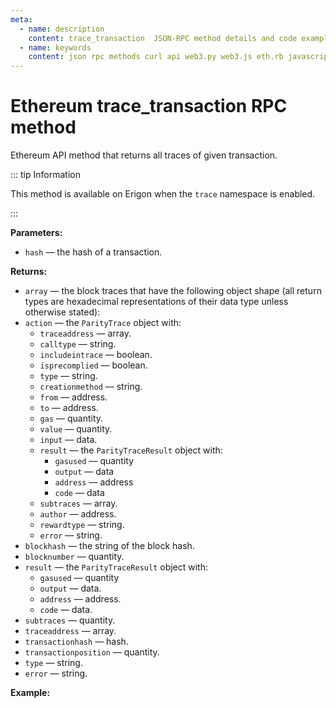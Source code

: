 ```yaml
---
meta:
  - name: description
    content: trace_transaction  JSON-RPC method details and code examples.
  - name: keywords
    content: json rpc methods curl api web3.py web3.js eth.rb javascript python ruby ethereum debug trace
---
```


# Ethereum trace_transaction RPC method

Ethereum API method that returns all traces of given transaction.

::: tip Information

This method is available on Erigon when the `trace` namespace is enabled.

:::

**Parameters:**

* `hash` — the hash of a transaction.

**Returns:**

* `array` — the block traces that have the following object shape (all return types are hexadecimal representations of their data type unless otherwise stated):
* `action` — the `ParityTrace` object with:
  * `traceaddress` — array.
  * `calltype` — string.
  * `includeintrace` — boolean.
  * `isprecomplied` — boolean.
  * `type` — string.
  * `creationmethod` — string.
  * `from` — address.
  * `to` — address.
  * `gas` — quantity.
  * `value` — quantity.
  * `input` — data.
  * `result` — the `ParityTraceResult` object with:
    * `gasused` — quantity
    * `output` — data
    * `address` — address
    * `code` — data
  * `subtraces` — array.
  * `author` — address.
  * `rewardtype` — string.
  * `error` — string.
* `blockhash` — the string of the block hash.
* `blocknumber` — quantity.
* `result` — the `ParityTraceResult` object with:
  * `gasused` — quantity
  * `output` — data.
  * `address` — address.
  * `code` — data.
* `subtraces` — quantity.
* `traceaddress` — array.
* `transactionhash` — hash.
* `transactionposition` — quantity.
* `type` — string.
* `error` — string.

**Example:**

<CodeSwitcher :languages="{py:'web3.py', cr:'cURL'}">

<template v-slot:py>

``` py
from web3 import Web3
node_url = "CHAINSTACK_NODE_URL"
web3 = Web3.HTTPProvider(node_url)

trace = web3.make_request("trace_transaction", ["0x96161bdfd8e2cfc5ce67d420cfbd2bbaf0cf47ae0655dae94d77d4dd4630bd95"])
print(trace)
```

</template>
<template v-slot:cr>

``` sh
curl -X POST "CHAINSTACK_NODE_URL" \
  -H 'Content-Type: application/json' \
  --data '{"method":"trace_transaction","params":["0x96161bdfd8e2cfc5ce67d420cfbd2bbaf0cf47ae0655dae94d77d4dd4630bd95"],"id":1,"jsonrpc":"2.0"}'
```

</template>
</CodeSwitcher>
